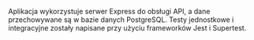 
Aplikacja wykorzystuje serwer Express do obsługi API, a dane przechowywane są w bazie danych PostgreSQL. Testy jednostkowe i integracyjne zostały napisane przy użyciu frameworków Jest i Supertest.